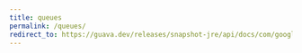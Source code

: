 ```yaml
---
title: queues
permalink: /queues/
redirect_to: https://guava.dev/releases/snapshot-jre/api/docs/com/google/common/collect/Queues.html
---
```

